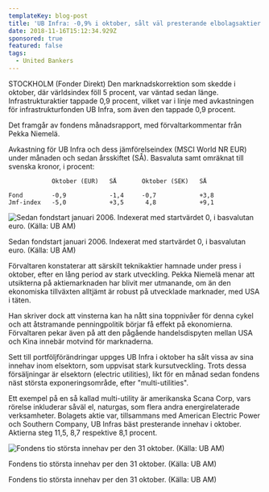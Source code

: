 ```yaml
---
templateKey: blog-post
title: 'UB Infra: -0,9% i oktober, sålt väl presterande elbolagsaktier'
date: 2018-11-16T15:12:34.929Z
sponsored: true
featured: false
tags:
  - United Bankers
---
```

STOCKHOLM (Fonder Direkt) Den marknadskorrektion som skedde i oktober, där världsindex föll 5 procent, var väntad sedan länge. Infrastrukturaktier tappade 0,9 procent, vilket var i linje med avkastningen för infrastrukturfonden UB Infra, som även den tappade 0,9 procent.

Det framgår av fondens månadsrapport, med förvaltarkommentar från Pekka Niemelä.

Avkastning för UB Infra och dess jämförelseindex (MSCI World NR EUR) under månaden och sedan årsskiftet (SÅ). Basvaluta samt omräknat till svenska kronor, i procent:

```
            Oktober (EUR)   SÅ       Oktober (SEK)   SÅ            

Fond        -0,9            -1,4     -0,7            +3,8          
Jmf-index   -5,0            +3,5      4,8            +9,1
```

![Sedan fondstart januari 2006. Indexerat med startvärdet 0, i basvalutan euro. (Källa: UB AM)](/img/65.png)

<span class="image-caption">Sedan fondstart januari 2006. Indexerat med startvärdet 0, i basvalutan euro. (Källa: UB AM)</span>

Förvaltaren konstaterar att särskilt teknikaktier hamnade under press i oktober, efter en lång period av stark utveckling. Pekka Niemelä menar att utsikterna på aktiemarknaden har blivit mer utmanande, om än den ekonomiska tillväxten alltjämt är robust på utvecklade marknader, med USA i täten.


Han skriver dock att vinsterna kan ha nått sina toppnivåer för denna cykel och att åtstramande penningpolitik börjar få effekt på ekonomierna. Förvaltaren pekar även på att den pågående handelsdispyten mellan USA och Kina innebär motvind för marknaderna.


Sett till portföljförändringar uppges UB Infra i oktober ha sålt vissa av sina innehav inom elsektorn, som uppvisat stark kursutveckling. Trots dessa försäljningar är elsektorn (electric utilities), likt för en månad sedan fondens näst största exponeringsområde, efter "multi-utilities".

Ett exempel på en så kallad multi-utility är amerikanska Scana Corp, vars rörelse inkluderar såväl el, naturgas, som flera andra energirelaterade verksamheter. Bolagets aktie var, tillsammans med American Electric Power och Southern Company, UB Infras bäst presterande innehav i oktober. Aktierna steg 11,5, 8,7 respektive 8,1 procent.

![Fondens tio största innehav per den 31 oktober. (Källa: UB AM)](/img/66.png)

<span class="image-caption">Fondens tio största innehav per den 31 oktober. (Källa: UB AM)</span>

Fondens tio största innehav per den 31 oktober. (Källa: UB AM)

